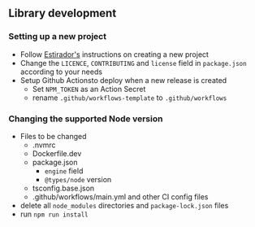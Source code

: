 ## Library development

### Setting up a new project

- Follow [Estirador's](https://github.com/Bartmr/estirador) instructions on creating a new project
- Change the `LICENCE`, `CONTRIBUTING` and `license` field in `package.json` according to your needs
- Setup Github Actionsto deploy when a new release is created
  - Set `NPM_TOKEN` as an Action Secret
  - rename `.github/workflows-template` to `.github/workflows`

### Changing the supported Node version

- Files to be changed
  - .nvmrc
  - Dockerfile.dev
  - package.json
    - `engine` field
    - `@types/node` version
  - tsconfig.base.json
  - .github/workflows/main.yml and other CI config files
- delete all `node_modules` directories and `package-lock.json` files
- run `npm run install`
